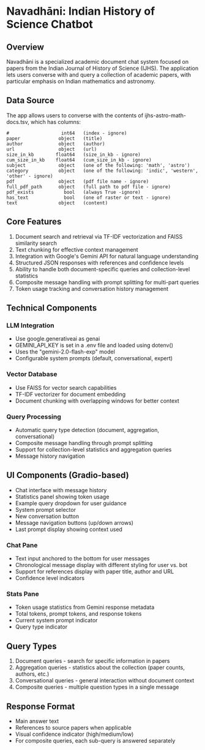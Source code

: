 # Navadhāni: Indian History of Science Chatbot

## Overview

Navadhāni is a specialized academic document chat system focused on papers from the Indian Journal of History of Science (IJHS). The application lets users converse with and query a collection of academic papers, with particular emphasis on Indian mathematics and astronomy.

## Data Source

The app allows users to converse with the contents of ijhs-astro-math-docs.tsv, which has columns:

    #                   int64   (index - ignore)
    paper              object   (title)
    author             object   (author)
    url                object   (url)
    size_in_kb        float64   (size_in_kb - ignore)
    cum_size_in_kb    float64   (cum_size_in_kb - ignore)   
    subject            object   (one of the following: 'math', 'astro') 
    category           object   (one of the following: 'indic', 'western', 'other' - ignore)
    pdf                object   (pdf file name - ignore)
    full_pdf_path      object   (full path to pdf file - ignore)
    pdf_exists           bool   (always True -ignore) 
    has_text             bool   (one of raster or text - ignore)
    text               object   (content)

## Core Features

1. Document search and retrieval via TF-IDF vectorization and FAISS similarity search
2. Text chunking for effective context management
3. Integration with Google's Gemini API for natural language understanding
4. Structured JSON responses with references and confidence levels
5. Ability to handle both document-specific queries and collection-level statistics
6. Composite message handling with prompt splitting for multi-part queries
7. Token usage tracking and conversation history management

## Technical Components

### LLM Integration

- Use google.generativeai as genai
- GEMINI_API_KEY is set in a .env file and loaded using dotenv()
- Uses the "gemini-2.0-flash-exp" model
- Configurable system prompts (default, conversational, expert)

### Vector Database

- Use FAISS for vector search capabilities
- TF-IDF vectorizer for document embedding
- Document chunking with overlapping windows for better context

### Query Processing

- Automatic query type detection (document, aggregation, conversational)
- Composite message handling through prompt splitting
- Support for collection-level statistics and aggregation queries
- Message history navigation

## UI Components (Gradio-based)

- Chat interface with message history
- Statistics panel showing token usage
- Example query dropdown for user guidance
- System prompt selector
- New conversation button
- Message navigation buttons (up/down arrows)
- Last prompt display showing context used

### Chat Pane

- Text input anchored to the bottom for user messages
- Chronological message display with different styling for user vs. bot
- Support for references display with paper title, author and URL
- Confidence level indicators

### Stats Pane

- Token usage statistics from Gemini response metadata
- Total tokens, prompt tokens, and response tokens
- Current system prompt indicator
- Query type indicator

## Query Types

1. Document queries - search for specific information in papers
2. Aggregation queries - statistics about the collection (paper counts, authors, etc.)
3. Conversational queries - general interaction without document context
4. Composite queries - multiple question types in a single message

## Response Format

- Main answer text
- References to source papers when applicable
- Visual confidence indicator (high/medium/low)
- For composite queries, each sub-query is answered separately